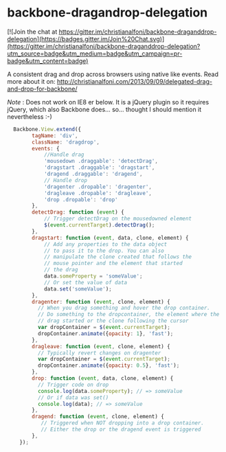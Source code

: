 backbone-dragandrop-delegation
==============================

[![Join the chat at https://gitter.im/christianalfoni/backbone-draganddrop-delegation](https://badges.gitter.im/Join%20Chat.svg)](https://gitter.im/christianalfoni/backbone-draganddrop-delegation?utm_source=badge&utm_medium=badge&utm_campaign=pr-badge&utm_content=badge)

A consistent drag and drop across browsers using native like events. Read more about it on:
http://christianalfoni.com/2013/09/09/delegated-drag-and-drop-for-backbone/

*Note* : Does not work on IE8 er below. It is a jQuery plugin so it requires jQuery, which also Backbone does... so...
thought I should mention it nevertheless :-)

```javascript
  Backbone.View.extend({
        tagName: 'div',
        className: 'dragdrop',
        events: {
            //Handle drag
            'mousedown .draggable': 'detectDrag',
            'dragstart .draggable': 'dragstart',
            'dragend .draggable': 'dragend',
            // Handle drop
            'dragenter .dropable': 'dragenter',
            'dragleave .dropable': 'dragleave',
            'drop .dropable': 'drop'
        },
        detectDrag: function (event) {
            // Trigger detectDrag on the mousedowned element
            $(event.currentTarget).detectDrag();
        },
        dragstart: function (event, data, clone, element) {
            // Add any properties to the data object
            // to pass it to the drop. You can also 
            // manipulate the clone created that follows the 
            // mouse pointer and the element that started 
            // the drag
            data.someProperty = 'someValue';
            // Or set the value of data
            data.set('someValue');
        },
        dragenter: function (event, clone, element) {
          // When you drag something and hover the drop container.
          // Do something to the dropcontainer, the element where the
          // drag started or the clone following the cursor
          var dropContainer = $(event.currentTarget);
          dropContainer.animate({opacity: 1}, 'fast');
        },
        dragleave: function (event, clone, element) {
          // Typically revert changes on dragenter
          var dropContainer = $(event.currentTarget);
          dropContainer.animate({opacity: 0.5}, 'fast');
        },
        drop: function (event, data, clone, element) {
          // Trigger code on drop
          console.log(data.someProperty); // => someValue
          // Or if data was set()
          console.log(data); // => someValue
        },
        dragend: function (event, clone, element) {
           // Triggered when NOT dropping into a drop container.
           // Either the drop or the dragend event is triggered
        },
    });
```

